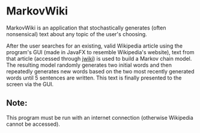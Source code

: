 # MarkovWiki
MarkovWiki is an application that stochastically generates (often nonsensical) text about any topic of the user's choosing.

After the user searches for an existing, valid Wikipedia article using the program's GUI (made in JavaFX to resemble Wikipedia's website), text from that article (accessed through [jwiki](https://github.com/fastily/jwiki)) is used to build a Markov chain model. The resulting model randomly generates two initial words and then repeatedly generates new words based on the two most recently generated words until 5 sentences are written. This text is finally presented to the screen via the GUI.

## Note:
This program must be run with an internet connection (otherwise Wikipedia cannot be accessed).
